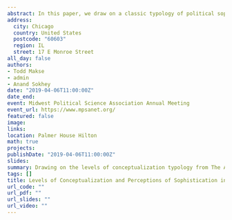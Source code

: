 ```yaml
---
abstract: In this paper, we draw on a classic typology of political sophistication — the levels of conceptualization typology from The American Voter — to understand whether citizens correctly perceive the way their friends and peers think about politics. Unlike previous studies, which have used this typology in a way such that researchers categorize survey research respondents, we use this typology to ascertain how citizens view each other—and whether it matters. Using a deliberation experiment, we ask subjects to perform a task that traditionally has been performed by scholars$:$ classifying discussion partners in terms of the way they conceptualize politics. Drawing on these results, we ask several questions. First, how strong a correspondence is there between expert classifications and peer classifications? In other words, can subjects, even after brief discussions with strangers, accurately assess the way co-discussants talk about politics? Second, is there a relationship between how people think about politics and whether they are perceived as possessing expertise? Finally, how does the levels of conceptualization typology line up with other measures of sophistication and knowledge typically probed in studies of discussion partner expertise?
address:
  city: Chicago
  country: United States
  postcode: "60603"
  region: IL
  street: 17 E Monroe Street
all_day: false
authors:
- Todd Makse
- admin
- Anand Sokhey
date: "2019-04-06T11:00:00Z"
date_end: 
event: Midwest Political Science Association Annual Meeting
event_url: https://www.mpsanet.org/
featured: false
image:
links:
location: Palmer House Hilton
math: true
projects:
publishDate: "2019-04-06T11:00:00Z"
slides: 
summary: Drawing on the levels of conceptualization typology from The American Voter, we examine the relationship between perceptions of how discussion partners think about politics and whether they are perceived as politically knowledgeable.
tags: []
title: Levels of Conceptualization and Perceptions of Sophistication in Political Discourse
url_code: ""
url_pdf: ""
url_slides: ""
url_video: ""
---
```


